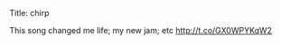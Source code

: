 Title: chirp

This song changed me life; my new jam; etc <a href="http://t.co/GX0WPYKqW2">http://t.co/GX0WPYKqW2</a>
